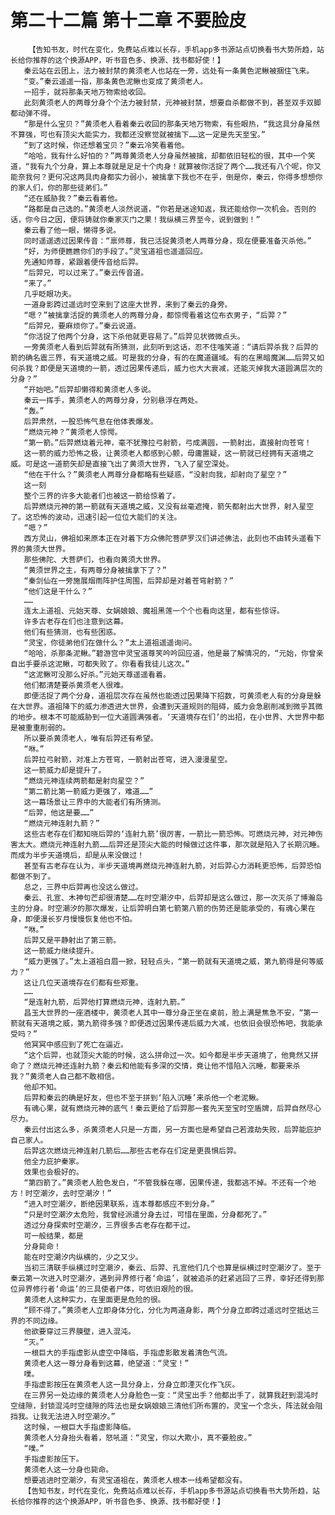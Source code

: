 # 第二十二篇 第十二章 不要脸皮
        【告知书友，时代在变化，免费站点难以长存，手机app多书源站点切换看书大势所趋，站长给你推荐的这个换源APP，听书音色多、换源、找书都好使！】
       秦云站在云团上，法力被封禁的黄须老人也站在一旁，远处有一条黄色泥鳅被捆住飞来。
       “变。”秦云遥遥一指，那条黄色泥鳅也变成了黄须老人。
       一招手，就将那条天地万物索给收回。
       此刻黄须老人的两尊分身个个法力被封禁，元神被封禁，想要自杀都做不到，甚至双手双脚都动弹不得。
       “那是什么宝贝？”黄须老人看着秦云收回的那条天地万物索，有些眼热，“我这具分身虽然不算强，可也有顶尖大能实力，我都还没察觉就被擒下……这一定是先天至宝。”
       “到了这时候，你还想着宝贝？”秦云冷笑看着他。
       “哈哈，我有什么好怕的？”两尊黄须老人分身虽然被擒，却都依旧轻松的很，其中一个笑道，“我有九个分身，算上本尊就是足足十个肉身！就算被你活捉了两个……我还有八个呢，你又能奈我何？更何况这两具肉身都实力弱小，被擒拿下我也不在乎，倒是你，秦云，你得多想想你的家人们，你的那些徒弟们。”
       “还在威胁我？”秦云看着他。
       “路都是自己选的。”黄须老人淡然说道，“你若是迷途知返，我还能给你一次机会。否则的话，你今日之因，便将铸就你秦家灭门之果！我纵横三界至今，说到做到！”
       秦云看了他一眼，懒得多说。
       同时遥遥透过因果传音：“禀师尊，我已活捉黄须老人两尊分身，现在便要准备灭杀他。”
       “好，为师便瞧瞧你们的手段了。”灵宝道祖也遥遥回应。
       先通知师尊，紧跟着便传音给后羿。
       “后羿兄，可以过来了。”秦云传音道。
       “来了。”
       几乎眨眼功夫。
       一道身影跨过遥远时空来到了这座大世界，来到了秦云的身旁。
       “嗯？”被擒拿活捉的黄须老人的两尊分身，都惊愕看着这位布衣男子，“后羿？”
       “后羿兄，要麻烦你了。”秦云说道。
       “你活捉了他两个分身，这下杀他就更容易了。”后羿见状微微点头。
       一旁黄须老人看到后羿就有所猜测，此刻听到这话，忍不住嗤笑道：“请后羿杀我？后羿的箭的确名震三界，有天道境之威。可是我的分身，有的在魔道疆域。有的在黑暗魔渊……后羿又如何杀我？即便是天道境的一箭，透过因果传递后，威力也大大衰减，还能灭掉我大道圆满层次的分身？”
       “开始吧。”后羿却懒得和黄须老人多说。
       秦云一挥手，黄须老人的两尊分身，分别悬浮在两处。
       “轰。”
       后羿肃然，一股恐怖气息在他体表爆发。
       “燃烧元神？”黄须老人惊愕。
       “第一箭。”后羿燃烧着元神，毫不犹豫拉弓射箭，弓成满圆，一箭射出，直接射向苍穹！
       这一箭的威力恐怖之极，让黄须老人都感到心颤，毋庸置疑，这一箭就已经拥有天道境之威。可是这一道箭矢却是直接飞出了黄须大世界，飞入了星空深处。
       “他在干什么？”黄须老人两尊分身都略有些疑惑，“没射向我，却射向了星空？”
       这一刻
       整个三界的许多大能者们也被这一箭给惊着了。
       后羿燃烧元神的第一箭就有天道境之威，又没有丝毫遮掩，箭矢都射出大世界，射入星空了。这恐怖的波动，迅速引起一位位大能们的关注。
       “嗯？”
       西方灵山，佛祖如来原本正在对着下方众佛陀菩萨罗汉们讲述佛法，此刻也不由转头遥看下界的黄须大世界。
       那些佛陀、大菩萨们，也看向黄须大世界。
       “黄须世界之主，有两尊分身被擒拿下了？”
       “秦剑仙在一旁施展烟雨阵护住周围，后羿却是对着苍穹射箭？”
       “他们这是干什么？”
       ……
       连太上道祖、元始天尊、女娲娘娘、魔祖黑莲一个个也看向这里，都有些惊讶。
       许多古老存在们也注意到这幕。
       他们有些猜测，也有些困惑。
       “灵宝，你徒弟他们在做什么？”太上道祖遥遥询问。
       “哈哈，杀那条泥鳅。”碧游宫中灵宝道尊笑吟吟回应道，他是最了解情况的，“元始，你曾亲自出手要杀这泥鳅，可都失败了。你看看我徒儿这次。”
       “这泥鳅可没那么好杀。”元始天尊遥遥看着。
       他们都清楚要杀黄须老人很难。
       即便活捉了两个分身，道祖层次存在虽然也能透过因果降下招数，可黄须老人有的分身是躲在大世界。道祖降下的威力渗透进大世界，会遭到天道规则的阻碍，威力会急剧削减到微乎其微的地步。根本不可能威胁到一位大道圆满强者。‘天道境存在们’的出招，在小世界、大世界中都是被重重削弱的。
       所以要杀黄须老人，唯有后羿还有希望。
       “咻。”
       后羿拉弓射箭，对准上方苍穹，一箭射出苍穹，进入漫漫星空。
       这一箭威力却是提升了。
       “燃烧元神连续两箭都是射向星空？”
       “第二箭比第一箭威力更强了，难道……”
       这一幕场景让三界中的大能者们有所猜测。
       “后羿，他这是要……”
       “燃烧元神连射九箭？”
       这些古老存在们都知晓后羿的‘连射九箭’很厉害，一箭比一箭恐怖。可燃烧元神，对元神伤害太大。燃烧元神连射九箭……后羿还是顶尖大能的时候做过这件事，那次就是陷入了长期沉睡。而成为半步天道境后，却是从来没做过！
       甚至有古老存在认为，半步天道境再燃烧元神连射九箭，对后羿心力消耗更恐怖，后羿恐怕都做不到了。
       总之，三界中后羿再也没这么做过。
       秦云、孔宣、木神句芒却很清楚……在时空潮汐中，后羿却是这么做过，那一次灭杀了博瀚岛主的分身。时空潮汐的那次爆发，让后羿明白第七箭第八箭的伤势还是能承受的，有魂心果在身，即便漫长岁月慢慢恢复他也不怕。
       “咻。”
       后羿又是平静射出了第三箭。
       这一箭威力继续提升。
       “威力更强了。”太上道祖白眉一掀，轻轻点头，“第一箭就有天道境之威，第九箭得是何等威力？”
       这让几位天道境存在们都有些郑重。
       ……
       “是连射九箭，后羿他打算燃烧元神，连射九箭。”
       昌玉大世界的一座酒楼中，黄须老人其中一尊分身正坐在桌前，脸上满是焦急不安，“第一箭就有天道境之威，第九箭得多强？即便透过因果传递后威力大减，也依旧会很恐怖吧，我能承受吗？”
       他冥冥中感应到了死亡在逼近。
       “这个后羿，也就顶尖大能的时候，这么拼命过一次。如今都是半步天道境了，他竟然又拼命了？燃烧元神还连射九箭？秦云和他能有多深的交情，竟让他不惜陷入沉睡，都要来杀我？”黄须老人自己都不敢相信。
       他却不知。
       后羿和秦云的确是好友，但也不至于拼到‘陷入沉睡’来杀他一个老泥鳅。
       有魂心果，就有燃烧元神的底气！秦云更给了后羿那一套先天至宝时空盾牌，后羿自然尽心尽力。
       秦云付出这么多，杀黄须老人只是一方面，另一方面也是希望自己若渡劫失败，后羿能庇护自己家人。
       后羿这次燃烧元神连射几箭后……那些古老存在们定是更畏惧后羿。
       他全力庇护秦家。
       效果也会极好的。
       “第四箭了。”黄须老人脸色发白，“不管我躲在哪，因果传递，我都逃不掉。不还有一个地方！时空潮汐，去时空潮汐！”
       “进入时空潮汐，断绝因果联系，连本尊都感应不到分身。”
       “只是时空潮汐太危险，我曾经派遣分身去过，可惜在里面，分身都死了。”
       透过分身探索时空潮汐，三界很多古老存在都干过。
       可一般结果，都是
       分身毙命！
       能在时空潮汐内纵横的，少之又少。
       当初三清联手纵横过时空潮汐，秦云、后羿、孔宣他们几个也算是纵横过时空潮汐了。至于秦云第一次进入时空潮汐，遇到异界修行者‘命运’，就被追杀的赶紧逃回了三界，幸好还得到那位异界修行者‘命运’的三具使者尸体，可依旧艰险的很。
       黄须老人这种实力，在里面更是危险的很。
       “顾不得了。”黄须老人立即身体分化，分化为两道身影，两个分身立即跨过遥远时空抵达三界的不同边缘。
       他欲要穿过三界膜壁，进入混沌。
       “灭。”
       一根巨大的手指虚影从虚空中降临，手指虚影散发着清色气流。
       黄须老人这一尊分身看到这幕，绝望道：“灵宝！”
       噗。
       手指虚影按压在黄须老人这一具分身上，分身立即湮灭化作飞灰。
       在三界另一处边缘的黄须老人分身脸色一变：“灵宝出手？他都出手了，就算我赶到混沌时空缝隙，封锁混沌时空缝隙的阵法也是女娲娘娘三清他们所布置的，灵宝一个念头，阵法就会阻挡我。让我无法进入时空潮汐。”
       这时候，一根巨大手指虚影降临。
       黄须老人分身抬头看着，怒吼道：“灵宝，你以大欺小，真不要脸皮。”
       “噗。”
       手指虚影按压下。
       黄须老人这一分身也毙命。
       想要逃进时空潮汐，有灵宝道祖在，黄须老人根本一线希望都没有。
       【告知书友，时代在变化，免费站点难以长存，手机app多书源站点切换看书大势所趋，站长给你推荐的这个换源APP，听书音色多、换源、找书都好使！】